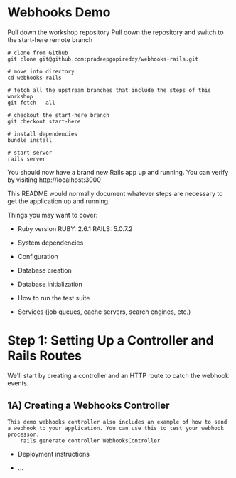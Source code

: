# Webhooks Demo

Pull down the workshop repository
Pull down the repository and switch to the start-here remote branch

    # clone from Github
    git clone git@github.com:pradeepgopireddy/webhooks-rails.git

    # move into directory
    cd webhooks-rails

    # fetch all the upstream branches that include the steps of this workshop
    git fetch --all

    # checkout the start-here branch
    git checkout start-here

    # install dependencies
    bundle install

    # start server
    rails server

You should now have a brand new Rails app up and running. You can verify by visiting http://localhost:3000

This README would normally document whatever steps are necessary to get the application up and running.

Things you may want to cover:

* Ruby version
    RUBY: 2.6.1
    RAILS: 5.0.7.2

* System dependencies


* Configuration

* Database creation

* Database initialization

* How to run the test suite

* Services (job queues, cache servers, search engines, etc.)
# Step 1: Setting Up a Controller and Rails Routes
We'll start by creating a controller and an HTTP route to catch the webhook events.
## 1A) Creating a Webhooks Controller
    This demo webhooks controller also includes an example of how to send a webhook to your application. You can use this to test your webhook processor.
        rails generate controller WebhooksController

* Deployment instructions

* ...
